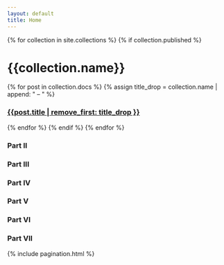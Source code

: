 ```yaml
---
layout: default
title: Home
---
```


<div class="wrapper">
{% for collection in site.collections %}
{% if collection.published %}
<h1>{{collection.name}}</h1>
{% for post in collection.docs %}
  {% assign title_drop = collection.name | append: " – " %}
  <h3><a href="{{post.url | prepend: site.baseurl}}">{{post.title | remove_first: title_drop }}</a></h3>
{% endfor %}
{% endif %}
{% endfor %}
  <h3>Part II</h3>
  <h3>Part III</h3>
  <h3>Part IV</h3>
  <h3>Part V</h3>
  <h3>Part VI</h3>
  <h3>Part VII</h3>

  {% include pagination.html %}
</div>
